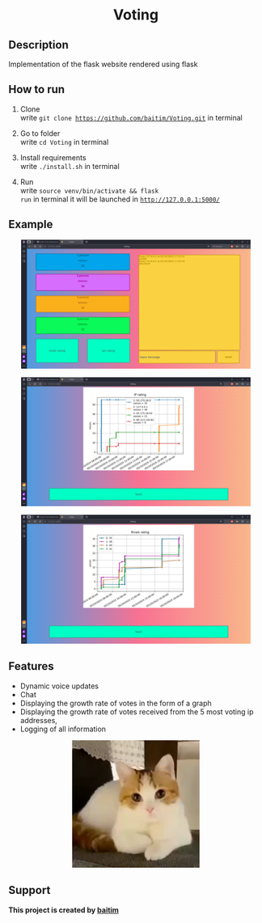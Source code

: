 <h1 align="center">Voting</h1>

## Description

Implementation of the flask website rendered using flask

## How to run

1. Clone <br>
    write <code>git clone https://github.com/baitim/Voting.git</code> in terminal

2. Go to folder <br>
    write <code>cd Voting</code> in terminal

3. Install requirements <br>
    write <code>./install.sh</code> in terminal

4. Run <br>
    write <code>source venv/bin/activate && flask run</code> in terminal
    it will be launched in <code>http://127.0.0.1:5000/</code>

## Example

<p align="center">
    <img src="https://github.com/baitim/Voting/blob/main/images/main.png" width="90%">
</p>
<p align="center">
    <img src="https://github.com/baitim/Voting/blob/main/images/ip_rating.png" width="90%">
</p>
<p align="center">
    <img src="https://github.com/baitim/Voting/blob/main/images/rivals_rating.png" width="90%">
</p>

## Features

* Dynamic voice updates
* Сhat
* Displaying the growth rate of votes in the form of a graph
* Displaying the growth rate of votes received from the 5 most voting ip addresses,
* Logging of all information

<p align="center"><img src="https://github.com/baitim/Voting/blob/main/images/cat.gif" width="50%"></p>

## Support
**This project is created by [baitim](https://t.me/bai_tim)**
